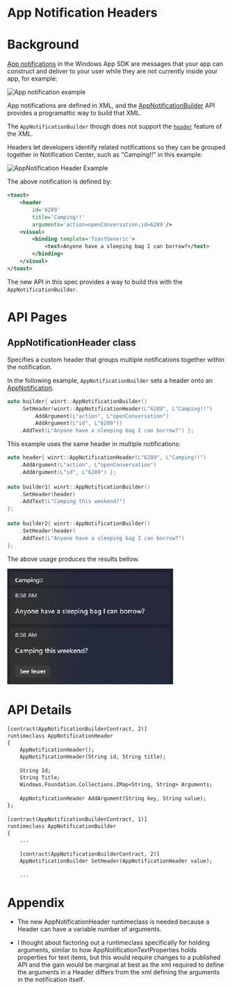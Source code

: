 
App Notification Headers
===

# Background

[App notifications](https://learn.microsoft.com/en-us/windows/apps/windows-app-sdk/notifications/app-notifications/app-notifications-quickstart?tabs=cs)
in the Windows App SDK are messages that your app can construct and deliver to
your user while they are not currently inside your app, for example:

![App notification example](app-notification-example.jpg)

App notifications are defined in XML, and the
[AppNotificationBuilder](https://docs.microsoft.com/windows/windows-app-sdk/api/winrt/Microsoft.Windows.AppNotifications.Builder.AppNotificationBuilder)
API provides a programattic way to build that XML.

The `AppNotificationBuilder` though does not support the 
[`header`](https://learn.microsoft.com/en-us/windows/apps/design/shell/tiles-and-notifications/toast-schema#toastheader)
feature of the XML.

Headers let developers identify related notifications so they can be grouped together in Notification Center, such as "Camping!!" in this example:

![AppNotification Header Example](toast-content-headers.png)

The above notification is defined by:

```xml
<toast>
    <header 
        id='6289' 
        title='Camping!!' 
        arguments='action=openConversation;id=6289'/>
    <visual>
        <binding template='ToastGeneric'>
            <text>Anyone have a sleeping bag I can borrow?</text>
        </binding>
    </visual>
</toast>
```

The new API in this spec provides a way to build this with the `AppNotificationBuilder`.

# API Pages

## AppNotificationHeader class

Specifies a custom header that groups multiple notifications together within the notification.

In the following example, `AppNotificationBuilder` sets a header onto an
[AppNotification](https://docs.microsoft.com/windows/windows-app-sdk/api/winrt/Microsoft.Windows.AppNotifications.AppNotification).

```c++
auto builder{ winrt::AppNotificationBuilder()
    .SetHeader(winrt::AppNotificationHeader(L"6289", L"Camping!!")
        .AddArgument(L"action", L"openConversation")
        .AddArgument(L"id", L"6289"))
    .AddText(L"Anyone have a sleeping bag I can borrow?") };
```

This example uses the same header in multiple notifications:


```c++
auto header{ winrt::AppNotificationHeader(L"6289", L"Camping!!")
    .AddArgument(L"action", L"openConversation")
    .AddArgument(L"id", L"6289") };

auto builder1{ winrt::AppNotificationBuilder()
    .SetHeader(header)
    .AddText(L"Camping this weekend?")
};

auto builder2{ winrt::AppNotificationBuilder()
    .SetHeader(header)
    .AddText(L"Anyone have a sleeping bag I can borrow?")
};
```

The above usage produces the results bellow.

![AppNotification Header Example](HeaderExample.png)



# API Details

```idl
[contract(AppNotificationBuilderContract, 2)]
runtimeclass AppNotificationHeader
{
    AppNotificationHeader();
    AppNotificationHeader(String id, String title);

    String Id;
    String Title;
    Windows.Foundation.Collections.IMap<String, String> Arguments;

    AppNotificationHeader AddArgument(String key, String value);
};

[contract(AppNotificationBuilderContract, 1)]
runtimeclass AppNotificationBuilder
{
    ...

    [contract(AppNotificationBuilderContract, 2)]
    AppNotificationBuilder SetHeader(AppNotificationHeader value);

    ...
```

# Appendix

* The new AppNotificationHeader runtimeclass is needed because a Header can have a variable number of arguments.

* I thought about factoring out a runtimeclass specifically for holding arguments, similar to how AppNotificationTextProperties holds properties for text items, but this would require changes to a published API and the gain would be marginal at best as the xml required to define the arguments in a Header differs from the xml defining the arguments in the notification itself.

